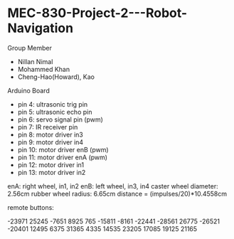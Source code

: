 # MEC-830-Project-2---Robot-Navigation

Group Member 

 - Nillan Nimal
 - Mohammed Khan
 - Cheng-Hao(Howard), Kao

 Arduino Board


 - pin 4: ultrasonic trig pin
 - pin 5: ultrasonic echo pin
 - pin 6: servo signal pin (pwm)
 - pin 7: IR receiver pin
 - pin 8: motor driver in3
 - pin 9: motor driver in4
 - pin 10: motor driver enB (pwm)
 - pin 11: motor driver enA (pwm)
 - pin 12: motor driver in1
 - pin 13: motor driver in2

enA: right wheel, in1, in2
enB: left wheel, in3, in4
caster wheel diameter: 2.56cm
rubber wheel radius: 6.65cm
distance = (impulses/20)*10.4558cm

remote buttons:

-23971  25245   -7651
8925    765     -15811
-8161   -22441  -28561
26775   -26521  -20401
12495   6375    31365
4335    14535   23205
17085   19125   21165

 
